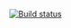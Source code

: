 [![Build status](https://ci.appveyor.com/api/projects/status/1wfojcpgv4f1a8h8?svg=true)](https://ci.appveyor.com/project/Andrey09123/ahj-homework-dnd)
